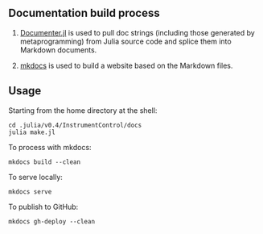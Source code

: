 ## Documentation build process

1. [Documenter.jl](https://github.com/MichaelHatherly/Documenter.jl)
is used to pull doc strings (including those generated by metaprogramming)
from Julia source code and splice them into Markdown documents.

2. [mkdocs](http://www.mkdocs.org/) is used to build a website based on the
Markdown files.

## Usage

Starting from the home directory at the shell:

```
cd .julia/v0.4/InstrumentControl/docs
julia make.jl
```

To process with mkdocs:
```
mkdocs build --clean
```

To serve locally:
```
mkdocs serve
```

To publish to GitHub:
```
mkdocs gh-deploy --clean
```
